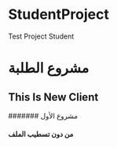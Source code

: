 # StudentProject
Test Project Student
# مشروع الطلبة 
## This Is New Client

####### مشروع الأول
#### من دون تسطيب الملف

